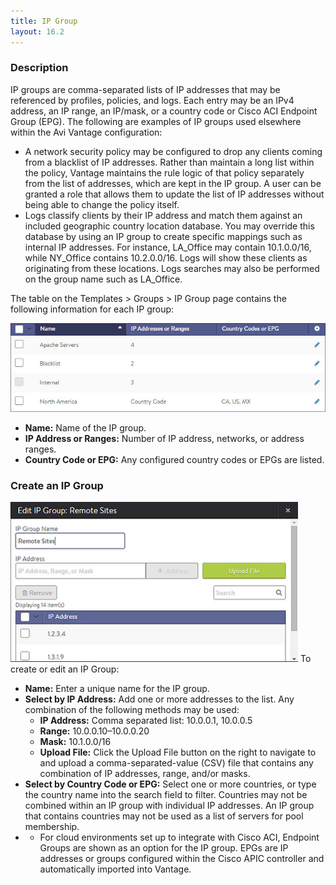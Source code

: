 ```yaml
---
title: IP Group
layout: 16.2
---
```

### Description

IP groups are comma-separated lists of IP addresses that may be referenced by profiles, policies, and logs. Each entry may be an IPv4 address, an IP range, an IP/mask, or a country code or Cisco ACI Endpoint Group (EPG). The following are examples of IP groups used elsewhere within the Avi Vantage configuration:

* A network security policy may be configured to drop any clients coming from a blacklist of IP addresses. Rather than maintain a long list within the policy, Vantage maintains the rule logic of that policy separately from the list of addresses, which are kept in the IP group. A user can be granted a role that allows them to update the list of IP addresses without being able to change the policy itself.
* Logs classify clients by their IP address and match them against an included geographic country location database. You may override this database by using an IP group to create specific mappings such as internal IP addresses. For instance, LA_Office may contain 10.1.0.0/16, while NY_Office contains 10.2.0.0/16. Logs will show these clients as originating from these locations. Logs searches may also be performed on the group name such as LA_Office. 

The table on the Templates > Groups > IP Group page contains the following information for each IP group:

<a href="img/template_groups_ip.jpg"><img class="alignnone wp-image-1345" src="img/template_groups_ip.jpg" alt="template_groups_ip" width="513" height="142"></a>

* **Name:** Name of the IP group.
* **IP Address or Ranges:** Number of IP address, networks, or address ranges.
* **Country Code or EPG:** Any configured country codes or EPGs are listed. 

### Create an IP Group

<a href="img/template_groups_create-edit.jpg"><img class="alignnone wp-image-1346" src="img/template_groups_create-edit.jpg" alt="template_groups_create-edit" width="460" height="256"></a>
To create or edit an IP Group:

* **Name:** Enter a unique name for the IP group.
* **Select by IP Address:** Add one or more addresses to the list. Any combination of the following methods may be used:  
    * **IP Address:** Comma separated list: 10.0.0.1, 10.0.0.5
    * **Range:** 10.0.0.10–10.0.0.20
    * **Mask:** 10.1.0.0/16
    * **Upload File:** Click the Upload File button on the right to navigate to and upload a comma-separated-value (CSV) file that contains any combination of IP addresses, range, and/or masks.
* **Select by Country Code or EPG:** Select one or more countries, or type the country name into the search field to filter. Countries may not be combined within an IP group with individual IP addresses. An IP group that contains countries may not be used as a list of servers for pool membership.
* 
    * For cloud environments set up to integrate with Cisco ACI, Endpoint Groups are shown as an option for the IP group. EPGs are IP addresses or groups configured within the Cisco APIC controller and automatically imported into Vantage. 